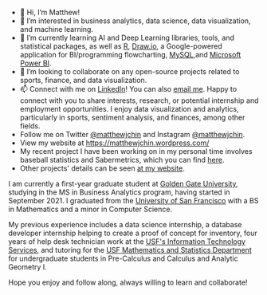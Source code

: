 - 👋 Hi, I’m Matthew! 
- 👀 I’m interested in business analytics, data science, data visualization, and machine learning. 
- 🌱 I’m currently learning AI and Deep Learning libraries, tools, and statistical packages, as well as [R](https://www.r-project.org/), [Draw.io](https://drawio-app.com/), a Google-powered application for BI/programming flowcharting, [MySQL](https://www.mysql.com/),and [Microsoft Power BI](https://powerbi.microsoft.com/en-us/).
- 💞️ I’m looking to collaborate on any open-source projects related to sports, finance, and data visualization. 
- 📫 Connect with me on [LinkedIn](https://www.linkedin.com/in/matthew-j-chin/)! You can also [email me](<mailto:mattchin813@gmail.com>).  Happy to connect with you to share interests, research, or potential internship and employment opportunities. I enjoy data visualization and analytics, particularly in sports, sentiment analysis, and finances, among other fields. 
- Follow me on Twitter [@matthewjchin](https://www.twitter.com/matthewjchin) and Instagram [@matthewjchin](https://www.instagram.com/matthewjchin/). 
- View my website at https://matthewjchin.wordpress.com/
- My recent project I have been working on in my personal time involves baseball statistics and Sabermetrics, which you can find [here](https://github.com/matthewjchin/baseballstats).
- Other projects' details can be seen [at my website](https://matthewjchin.wordpress.com/personal-projects/).

I am currently a first-year graduate student at [Golden Gate University](https://www.ggu.edu/), studying in the MS in Business Analytics program, having started in September 2021. 
I graduated from the [University of San Francisco](https://www.usfca.edu/) with a BS in Mathematics and a minor in Computer Science. 

My previous experience includes a data science internship, a database developer internship helping to create a proof of concept for inventory, four years of help desk technician work at the [USF's Information Technology Services](https://myusf.usfca.edu/its), and tutoring for the [USF Mathematics and Statistics Department](https://myusf.usfca.edu/arts-sciences/mathematics) for undergraduate students in Pre-Calculus and Calculus and Analytic Geometry I. 

Hope you enjoy and follow along, always willing to learn and collaborate!
